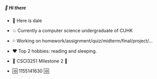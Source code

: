 ##### 🙌 Hi there

- 👦 Here is dale
- 💥 Currently a computer science undergraduate of CUHK
- 💦 Working on homework/assignment/quiz/midterm/final/project/...
- ❤️ Top 2 hobbies: reading and sleeping.

- 🏃 CSCI3251 Milestone 2 🏃
- 🆔 1155141630 🆔

